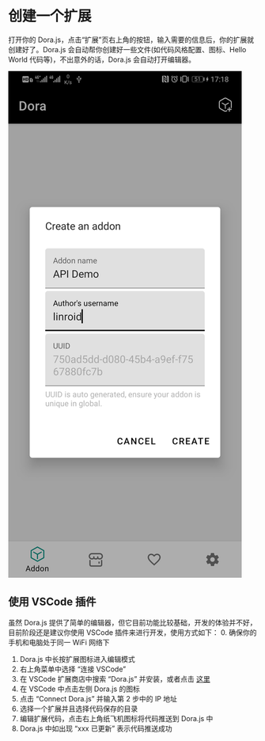 # 创建一个扩展

打开你的 Dora.js，点击“扩展”页右上角的按钮，输入需要的信息后，你的扩展就创建好了。Dora.js 会自动帮你创建好一些文件(如代码风格配置、图标、Hello World 代码等)，不出意外的话，Dora.js 会自动打开编辑器。

![Create Addon](../_media/create_addon.png ':size=300')

## 使用 VSCode 插件

虽然 Dora.js 提供了简单的编辑器，但它目前功能比较基础，开发的体验并不好，目前阶段还是建议你使用 VSCode 插件来进行开发，使用方式如下：
 0. 确保你的手机和电脑处于同一 WiFi 网络下
 1. Dora.js 中长按扩展图标进入编辑模式
 2. 右上角菜单中选择 “连接 VSCode”
 3. 在 VSCode 扩展商店中搜索 “Dora.js” 并安装，或者点击 [这里](https://marketplace.visualstudio.com/items?itemName=linroid.dora)
 4. 在 VSCode 中点击左侧 Dora.js 的图标
 5. 点击 “Connect Dora.js” 并输入第 2 步中的 IP 地址
 6. 选择一个扩展并且选择代码保存的目录
 7. 编辑扩展代码，点击右上角纸飞机图标将代码推送到 Dora.js 中
 8. Dora.js 中如出现 “xxx 已更新” 表示代码推送成功